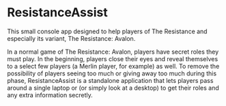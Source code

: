 # ResistanceAssist
This small console app designed to help players of The Resistance and especially its variant, The Resistance: Avalon.

In a normal game of The Resistance: Avalon, players have secret roles they must play. In the beginning, players close their eyes and reveal themselves to a select few players (a Merlin player, for example) as well. To remove the possibility of players seeing too much or giving away too much during this phase, ResistanceAssist is a standalone application that lets players pass around a single laptop or (or simply look at a desktop) to get their roles and any extra information secretly.




